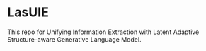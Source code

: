 # LasUIE
This repo for Unifying Information Extraction with Latent Adaptive Structure-aware Generative Language Model.
